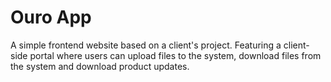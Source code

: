 # Ouro App
A simple frontend website based on a client's project. Featuring a client-side portal where users can upload files to the system, download files from the system and download product updates.